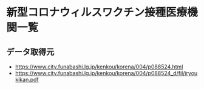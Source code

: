 # 新型コロナウィルスワクチン接種医療機関一覧

## データ取得元  
- https://www.city.funabashi.lg.jp/kenkou/korena/004/p088524.html  
- https://www.city.funabashi.lg.jp/kenkou/korena/004/p088524_d/fil/iryoukikan.pdf
